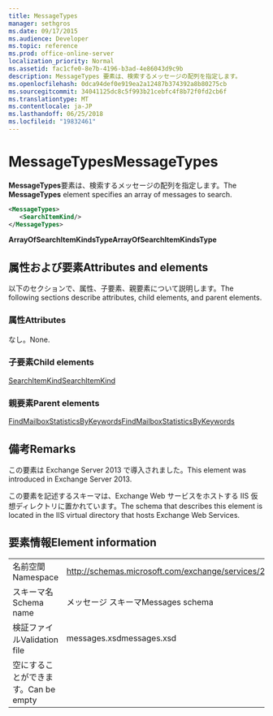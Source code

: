 ```yaml
---
title: MessageTypes
manager: sethgros
ms.date: 09/17/2015
ms.audience: Developer
ms.topic: reference
ms.prod: office-online-server
localization_priority: Normal
ms.assetid: fac1cfe0-8e7b-4196-b3ad-4e86043d9c9b
description: MessageTypes 要素は、検索するメッセージの配列を指定します。
ms.openlocfilehash: 0dca94def0e919ea2a12487b374392a8b80275cb
ms.sourcegitcommit: 34041125dc8c5f993b21cebfc4f8b72f0fd2cb6f
ms.translationtype: MT
ms.contentlocale: ja-JP
ms.lasthandoff: 06/25/2018
ms.locfileid: "19832461"
---
```

# <a name="messagetypes"></a><span data-ttu-id="38a79-103">MessageTypes</span><span class="sxs-lookup"><span data-stu-id="38a79-103">MessageTypes</span></span>

<span data-ttu-id="38a79-104">**MessageTypes**要素は、検索するメッセージの配列を指定します。</span><span class="sxs-lookup"><span data-stu-id="38a79-104">The **MessageTypes** element specifies an array of messages to search.</span></span> 
  
```XML
<MessageTypes>
   <SearchItemKind/>
</MessageTypes>
```

 <span data-ttu-id="38a79-105">**ArrayOfSearchItemKindsType**</span><span class="sxs-lookup"><span data-stu-id="38a79-105">**ArrayOfSearchItemKindsType**</span></span>
## <a name="attributes-and-elements"></a><span data-ttu-id="38a79-106">属性および要素</span><span class="sxs-lookup"><span data-stu-id="38a79-106">Attributes and elements</span></span>

<span data-ttu-id="38a79-107">以下のセクションで、属性、子要素、親要素について説明します。</span><span class="sxs-lookup"><span data-stu-id="38a79-107">The following sections describe attributes, child elements, and parent elements.</span></span>
  
### <a name="attributes"></a><span data-ttu-id="38a79-108">属性</span><span class="sxs-lookup"><span data-stu-id="38a79-108">Attributes</span></span>

<span data-ttu-id="38a79-109">なし。</span><span class="sxs-lookup"><span data-stu-id="38a79-109">None.</span></span>
  
### <a name="child-elements"></a><span data-ttu-id="38a79-110">子要素</span><span class="sxs-lookup"><span data-stu-id="38a79-110">Child elements</span></span>

[<span data-ttu-id="38a79-111">SearchItemKind</span><span class="sxs-lookup"><span data-stu-id="38a79-111">SearchItemKind</span></span>](searchitemkind.md)
  
### <a name="parent-elements"></a><span data-ttu-id="38a79-112">親要素</span><span class="sxs-lookup"><span data-stu-id="38a79-112">Parent elements</span></span>

[<span data-ttu-id="38a79-113">FindMailboxStatisticsByKeywords</span><span class="sxs-lookup"><span data-stu-id="38a79-113">FindMailboxStatisticsByKeywords</span></span>](findmailboxstatisticsbykeywords.md)
  
## <a name="remarks"></a><span data-ttu-id="38a79-114">備考</span><span class="sxs-lookup"><span data-stu-id="38a79-114">Remarks</span></span>

<span data-ttu-id="38a79-115">この要素は Exchange Server 2013 で導入されました。</span><span class="sxs-lookup"><span data-stu-id="38a79-115">This element was introduced in Exchange Server 2013.</span></span>
  
<span data-ttu-id="38a79-116">この要素を記述するスキーマは、Exchange Web サービスをホストする IIS 仮想ディレクトリに置かれています。</span><span class="sxs-lookup"><span data-stu-id="38a79-116">The schema that describes this element is located in the IIS virtual directory that hosts Exchange Web Services.</span></span>
  
## <a name="element-information"></a><span data-ttu-id="38a79-117">要素情報</span><span class="sxs-lookup"><span data-stu-id="38a79-117">Element information</span></span>

|||
|:-----|:-----|
|<span data-ttu-id="38a79-118">名前空間</span><span class="sxs-lookup"><span data-stu-id="38a79-118">Namespace</span></span>  <br/> |http://schemas.microsoft.com/exchange/services/2006/messages  <br/> |
|<span data-ttu-id="38a79-119">スキーマ名</span><span class="sxs-lookup"><span data-stu-id="38a79-119">Schema name</span></span>  <br/> |<span data-ttu-id="38a79-120">メッセージ スキーマ</span><span class="sxs-lookup"><span data-stu-id="38a79-120">Messages schema</span></span>  <br/> |
|<span data-ttu-id="38a79-121">検証ファイル</span><span class="sxs-lookup"><span data-stu-id="38a79-121">Validation file</span></span>  <br/> |<span data-ttu-id="38a79-122">messages.xsd</span><span class="sxs-lookup"><span data-stu-id="38a79-122">messages.xsd</span></span>  <br/> |
|<span data-ttu-id="38a79-123">空にすることができます。</span><span class="sxs-lookup"><span data-stu-id="38a79-123">Can be empty</span></span>  <br/> ||
   

